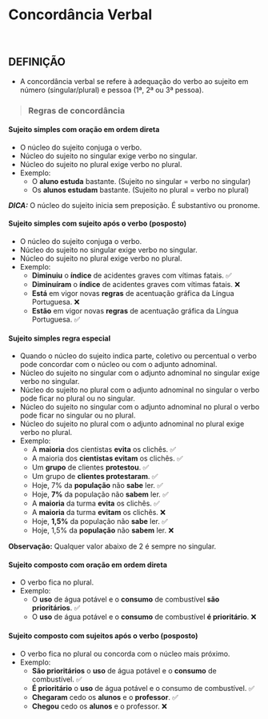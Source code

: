 # Concordância Verbal

<br>

## DEFINIÇÃO
* A concordância verbal se refere à adequação do verbo ao sujeito em número (singular/plural) e pessoa (1ª, 2ª ou 3ª pessoa).

> ### Regras de concordância

#### Sujeito simples com oração em ordem direta
* O núcleo do sujeito conjuga o verbo.
* Núcleo do sujeito no singular exige verbo no singular.
* Núcleo do sujeito no plural exige verbo no plural.
* Exemplo:
  - O **aluno estuda** bastante. (Sujeito no singular = verbo no singular)
  - Os **alunos estudam** bastante. (Sujeito no plural = verbo no plural)

***DICA:*** O núcleo do sujeito inicia sem preposição. É substantivo ou pronome.

#### Sujeito simples com sujeito após o verbo (posposto)
* O núcleo do sujeito conjuga o verbo.
* Núcleo do sujeito no singular exige verbo no singular.
* Núcleo do sujeito no plural exige verbo no plural.
* Exemplo:
  - **Diminuiu** o **índice** de acidentes graves com vítimas fatais. ✅
  - **Diminuíram** o **índice** de acidentes graves com vítimas fatais. ❌
  - **Está** em vigor novas **regras** de acentuação gráfica da Língua Portuguesa. ❌
  - **Estão** em vigor novas **regras** de acentuação gráfica da Língua Portuguesa. ✅

#### Sujeito simples regra especial
* Quando o núcleo do sujeito indica parte, coletivo ou percentual o verbo pode concordar com o núcleo ou com o adjunto adnominal.
* Núcleo do sujeito no singular com o adjunto adnominal no singular exige verbo no singular.
* Núcleo do sujeito no plural com o adjunto adnominal no singular o verbo pode ficar no plural ou no singular.
* Núcleo do sujeito no singular com o adjunto adnominal no plural o verbo pode ficar no singular ou no plural.
* Núcleo do sujeito no plural com o adjunto adnominal no plural exige verbo no plural.
* Exemplo:
  - A **maioria** dos cientistas **evita** os clichês. ✅
  - A maioria dos **cientistas evitam** os clichês. ✅
  - Um **grupo** de clientes **protestou**. ✅
  - Um grupo de **clientes protestaram**. ✅
  - Hoje, 7% da **população** não **sabe** ler. ✅
  - Hoje, **7%** da população não **sabem** ler. ✅
  - A **maioria** da turma **evita** os clichês. ✅
  - A **maioria** da turma **evitam** os clichês. ❌
  - Hoje, **1,5%** da população não **sabe** ler. ✅
  - Hoje, 1,5% da **população** não **sabem** ler. ❌ 

**Observação:** Qualquer valor abaixo de 2 é sempre no singular.

#### Sujeito composto com oração em ordem direta
* O verbo fica no plural.
* Exemplo:
  - O **uso** de água potável e o **consumo** de combustível **são prioritários**. ✅
  - O **uso** de água potável e o **consumo** de combustível **é prioritário**. ❌

#### Sujeito composto com sujeitos após o verbo (posposto)
* O verbo fica no plural ou concorda com o núcleo mais próximo.
* Exemplo:
  - **São prioritários** o **uso** de água potável e o **consumo** de combustível. ✅
  - **É prioritário** o **uso** de água potável e o consumo de combustível. ✅
  - **Chegaram** cedo os **alunos** e o **professor**. ✅
  - **Chegou** cedo os **alunos** e o professor. ❌